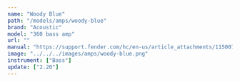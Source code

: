```yaml
---
name: "Woody Blue"
path: "/models/amps/woody-blue"
brand: "Acoustic"
model: "360 bass amp"
url: ""
manual: "https://support.fender.com/hc/en-us/article_attachments/115007660406/Sunn_Coliseum_300.pdf"
image: "../../../images/amps/woody-blue.png"
instrument: ["Bass"]
update: ["2.20"]
---
```

